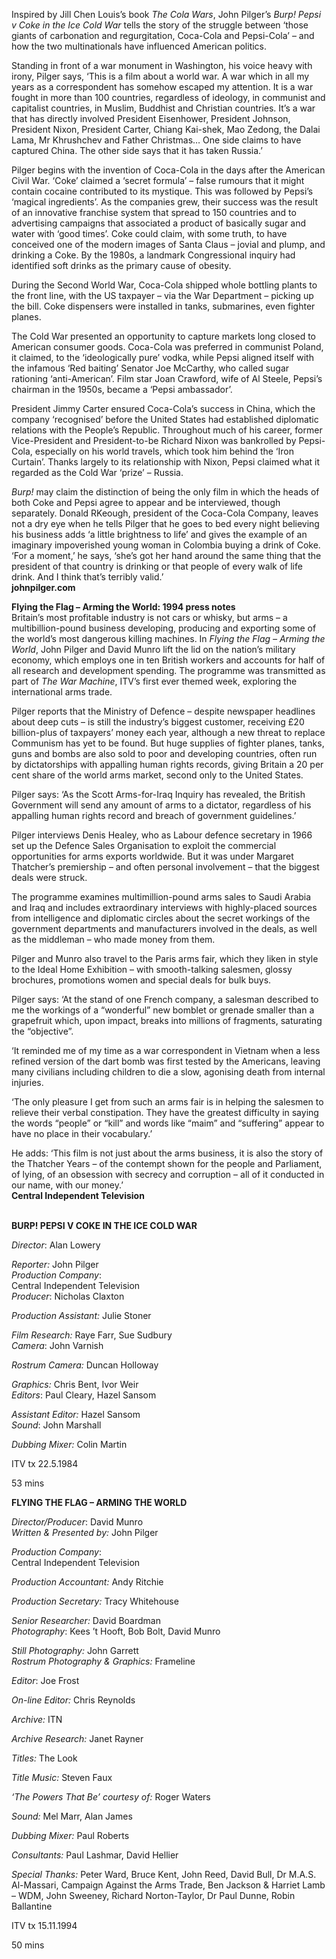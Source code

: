 
Inspired by Jill Chen Louis’s book _The Cola Wars_, John Pilger’s _Burp! Pepsi v Coke in the Ice Cold War_ tells the story of the struggle between ‘those giants of carbonation and regurgitation, Coca-Cola and Pepsi-Cola’ – and how the two multinationals have influenced American politics.

Standing in front of a war monument in Washington, his voice heavy with irony, Pilger says, ‘This is a film about a world war. A war which in all my years as a correspondent has somehow escaped my attention. It is a war fought in more than 100 countries, regardless of ideology, in communist and capitalist countries, in Muslim, Buddhist and Christian countries. It’s a war that has directly involved President Eisenhower, President Johnson, President Nixon, President Carter, Chiang Kai-shek, Mao Zedong, the Dalai Lama, Mr Khrushchev and Father Christmas… One side claims to have captured China. The other side says that it has taken Russia.’

Pilger begins with the invention of Coca-Cola in the days after the American Civil War. ‘Coke’ claimed a ‘secret formula’ – false rumours that it might contain cocaine contributed to its mystique. This was followed by Pepsi’s ‘magical ingredients’. As the companies grew, their success was the result of an innovative franchise system that spread to 150 countries and to advertising campaigns that associated a product of basically sugar and water with ‘good times’. Coke could claim, with some truth, to have conceived one of the modern images of Santa Claus – jovial and plump, and drinking a Coke. By the 1980s, a landmark Congressional inquiry had identified soft drinks as the primary cause of obesity.

During the Second World War, Coca-Cola shipped whole bottling plants to the front line, with the US taxpayer – via the War Department – picking up the bill. Coke dispensers were installed in tanks, submarines, even fighter planes.

The Cold War presented an opportunity to capture markets long closed to American consumer goods. Coca-Cola was preferred in communist Poland, it claimed, to the ‘ideologically pure’ vodka, while Pepsi aligned itself with the infamous ‘Red baiting’ Senator Joe McCarthy, who called sugar rationing ‘anti-American’. Film star Joan Crawford, wife of Al Steele, Pepsi’s chairman in the 1950s, became a ‘Pepsi ambassador’.

President Jimmy Carter ensured Coca-Cola’s success in China, which the company ‘recognised’ before the United States had established diplomatic relations with the People’s Republic. Throughout much of his career, former Vice-President and President-to-be Richard Nixon was bankrolled by Pepsi-Cola, especially on his world travels, which took him behind the ‘Iron Curtain’. Thanks largely to its relationship with Nixon, Pepsi claimed what it regarded as the Cold War ‘prize’ – Russia.

_Burp!_ may claim the distinction of being the only film in which the heads of both Coke and Pepsi agree to appear and be interviewed, though separately. Donald RKeough, president of the Coca-Cola Company, leaves not a dry eye when he tells Pilger that he goes to bed every night believing his business adds ‘a little brightness to life’ and gives the example of an imaginary impoverished young woman in Colombia buying a drink of Coke. ‘For a moment,’ he says, ‘she’s got her hand around the same thing that the president of that country is drinking or that people of every walk of life drink. And I think that’s terribly valid.’  
**johnpilger.com**

**Flying the Flag – Arming the World: 1994 press notes**  
Britain’s most profitable industry is not cars or whisky, but arms – a multibillion-pound business developing, producing and exporting some of the world’s most dangerous killing machines. In _Flying the Flag – Arming the World_, John Pilger and David Munro lift the lid on the nation’s military economy, which employs one in ten British workers and accounts for half of all research and development spending. The programme was transmitted as part of _The War Machine_, ITV’s first ever themed week, exploring the international arms trade.

Pilger reports that the Ministry of Defence – despite newspaper headlines about deep cuts – is still the industry’s biggest customer, receiving £20 billion-plus of taxpayers’ money each year, although a new threat to replace Communism has yet to be found. But huge supplies of fighter planes, tanks, guns and bombs are also sold to poor and developing countries, often run by dictatorships with appalling human rights records, giving Britain a 20 per cent share of the world arms market, second only to the United States.

Pilger says: ‘As the Scott Arms-for-Iraq Inquiry has revealed, the British Government will send any amount of arms to a dictator, regardless of his appalling human rights record and breach of government guidelines.’

Pilger interviews Denis Healey, who as Labour defence secretary in 1966 set up the Defence Sales Organisation to exploit the commercial opportunities for arms exports worldwide. But it was under Margaret Thatcher’s premiership – and often personal involvement – that the biggest deals were struck.

The programme examines multimillion-pound arms sales to Saudi Arabia and Iraq and includes extraordinary interviews with highly-placed sources from intelligence and diplomatic circles about the secret workings of the government departments and manufacturers involved in the deals, as well as the middleman – who made money from them.

Pilger and Munro also travel to the Paris arms fair, which they liken in style to the Ideal Home Exhibition – with smooth-talking salesmen, glossy brochures, promotions women and special deals for bulk buys.

Pilger says: ‘At the stand of one French company, a salesman described to me the workings of a “wonderful” new bomblet or grenade smaller than a grapefruit which, upon impact, breaks into millions of fragments, saturating the “objective”.

‘It reminded me of my time as a war correspondent in Vietnam when a less refined version of the dart bomb was first tested by the Americans, leaving many civilians including children to die a slow, agonising death from internal injuries.

‘The only pleasure I get from such an arms fair is in helping the salesmen to relieve their verbal constipation. They have the greatest difficulty in saying the words “people” or “kill” and words like “maim” and “suffering” appear to have no place in their vocabulary.’

He adds: ‘This film is not just about the arms business, it is also the story of the Thatcher Years – of the contempt shown for the people and Parliament, of lying, of an obsession with secrecy and corruption – all of it conducted in our name, with our money.’  
**Central Independent Television**
<br><br>

**BURP! PEPSI V COKE IN THE ICE COLD WAR**<br>

_Director_: Alan Lowery<br>

_Reporter:_ John Pilger  
_Production Company_:  
Central Independent Television  
_Producer_: Nicholas Claxton<br>

_Production Assistant:_ Julie Stoner

_Film Research:_ Raye Farr, Sue Sudbury  
_Camera_: John Varnish

_Rostrum Camera:_ Duncan Holloway

_Graphics:_ Chris Bent, Ivor Weir  
_Editors_: Paul Cleary, Hazel Sansom

_Assistant Editor:_ Hazel Sansom  
_Sound_: John Marshall

_Dubbing Mixer:_ Colin Martin

ITV tx 22.5.1984

53 mins

**FLYING THE FLAG – ARMING THE WORLD**

_Director/Producer_: David Munro  
_Written & Presented by:_ John Pilger

_Production Company_:  
Central Independent Television

_Production Accountant:_ Andy Ritchie

_Production Secretary:_ Tracy Whitehouse

_Senior Researcher:_ David Boardman  
_Photography_: Kees ’t Hooft, Bob Bolt, David Munro

_Still Photography:_ John Garrett  
_Rostrum Photography & Graphics:_ Frameline

_Editor_: Joe Frost

_On-line Editor:_ Chris Reynolds

_Archive:_ ITN

_Archive Research:_ Janet Rayner

_Titles:_ The Look

_Title Music:_ Steven Faux

_‘The Powers That Be’ courtesy of:_ Roger Waters

_Sound:_ Mel Marr, Alan James

_Dubbing Mixer:_ Paul Roberts

_Consultants:_ Paul Lashmar, David Hellier

_Special Thanks:_ Peter Ward, Bruce Kent, John Reed, David Bull, Dr M.A.S. Al-Massari, Campaign Against the Arms Trade, Ben Jackson & Harriet Lamb – WDM, John Sweeney, Richard Norton-Taylor, Dr Paul Dunne, Robin Ballantine

ITV tx 15.11.1994

50 mins
<!--stackedit_data:
eyJoaXN0b3J5IjpbMTgzMzkwMDE0Nl19
-->